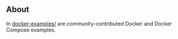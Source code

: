 ## About 

In [docker-examples/](docker-examples/) are community-contributed Docker and Docker Compose examples.
